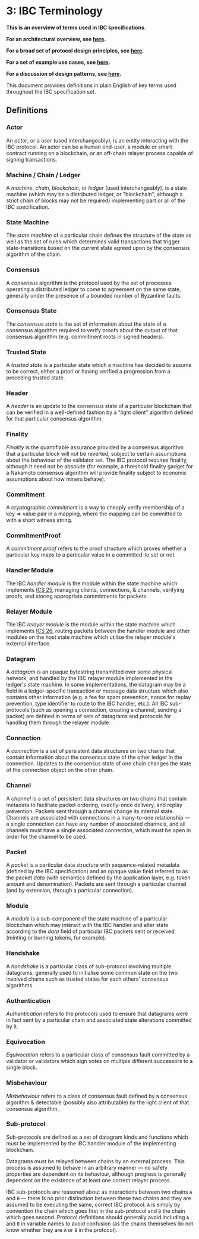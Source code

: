 # 3: IBC Terminology

**This is an overview of terms used in IBC specifications.**

**For an architectural overview, see [here](./1_IBC_ARCHITECTURE.md).**

**For a broad set of protocol design principles, see [here](./2_IBC_DESIGN_PRINCIPLES.md).**

**For a set of example use cases, see [here](./4_IBC_USECASES.md).**

**For a discussion of design patterns, see [here](./5_IBC_DESIGN_PATTERNS.md).**

This document provides definitions in plain English of key terms used throughout the IBC specification set.

## Definitions

### Actor

An *actor*, or a *user* (used interchangeably), is an entity interacting with the IBC protocol. An actor can be a human end-user, a module or smart contract running on a blockchain, or an off-chain relayer process capable of signing transactions.

### Machine / Chain / Ledger

A *machine*, *chain*, *blockchain*, or *ledger* (used interchangeably), is a state machine (which may be a distributed ledger, or "blockchain", although a strict chain of blocks may not be required) implementing part or all of the IBC specification.

### State Machine

The *state machine* of a particular chain defines the structure of the state as well as the set of rules which determines valid transactions that trigger state-transitions based on the current state agreed upon by the consensus algorithm of the chain.

### Consensus

A *consensus* algorithm is the protocol used by the set of processes operating a distributed ledger to come to agreement on the same state, generally under the presence of a bounded number of Byzantine faults.

### Consensus State

The *consensus state* is the set of information about the state of a consensus algorithm required to verify proofs about the output of that consensus algorithm (e.g. commitment roots in signed headers).

### Trusted State

A *trusted state* is a particular state which a machine has decided to assume to be correct, either a priori or having verified a progression from a preceding trusted state.

### Header

A *header* is an update to the consensus state of a particular blockchain that can be verified in a well-defined fashion by a "light client" algorithm defined for that particular consensus algorithm.

### Finality

*Finality* is the quantifiable assurance provided by a consensus algorithm that a particular block will not be reverted, subject to certain assumptions about the behaviour of the validator set. The IBC protocol requires finality, although it need not be absolute (for example, a threshold finality gadget for a Nakamoto consensus algorithm will provide finality subject to economic assumptions about how miners behave).

### Commitment 

A cryptographic *commitment* is a way to cheaply verify membership of a key => value pair in a mapping, where the mapping can be committed to with a short witness string.

### CommitmentProof

A *commitment proof* refers to the proof structure which proves whether a particular key maps to a particular value in a committed-to set or not.

### Handler Module

The IBC *handler module* is the module within the state machine which implements [ICS 25](../spec/ics-025-handler-module), managing clients, connections, & channels, verifying proofs, and storing appropriate commitments for packets.

### Relayer Module

The IBC *relayer module* is the module within the state machine which implements [ICS 26](../spec/ics-026-relayer-module), routing packets between the handler module and other modules on the host state machine which utilise the relayer module's external interface.

### Datagram

A *datagram* is an opaque bytestring transmitted over some physical network, and handled by the IBC relayer module implemented in the ledger's state machine. In some implementations, the datagram may be a field in a ledger-specific transaction or message data structure which also contains other information (e.g. a fee for spam prevention, nonce for replay prevention, type identifier to route to the IBC handler, etc.). All IBC sub-protocols (such as opening a connection, creating a channel, sending a packet) are defined in terms of sets of datagrams and protocols for handling them through the relayer module.

### Connection

A *connection* is a set of persistent data structures on two chains that contain information about the consensus state of the other ledger in the connection. Updates to the consensus state of one chain changes the state of the connection object on the other chain.

### Channel

A *channel* is a set of persistent data structures on two chains that contain metadata to facilitate packet ordering, exactly-once delivery, and replay prevention. Packets sent through a channel change its internal state. Channels are associated with connections in a many-to-one relationship — a single connection can have any number of associated channels, and all channels must have a single associated connection, which must be open in order for the channel to be used.

### Packet

A *packet* is a particular data structure with sequence-related metadata (defined by the IBC specification) and an opaque value field referred to as the packet *data* (with semantics defined by the application layer, e.g. token amount and denomination). Packets are sent through a particular channel (and by extension, through a particular connection).

### Module

A *module* is a sub-component of the state machine of a particular blockchain which may interact with the IBC handler and alter state according to the *data* field of particular IBC packets sent or received (minting or burning tokens, for example).

### Handshake

A *handshake* is a particular class of sub-protocol involving multiple datagrams, generally used to initialise some common state on the two involved chains such as trusted states for each others' consensus algorithms.

### Authentication

*Authentication* refers to the protocols used to ensure that datagrams were in fact sent by a particular chain and associated state alterations committed by it.

### Equivocation

*Equivocation* refers to a particular class of consensus fault committed by a validator or validators which sign votes on multiple different successors to a single block.

### Misbehaviour

*Misbehaviour* refers to a class of consensus fault defined by a consensus algorithm & detectable (possibly also attributable) by the light client of that consensus algorithm.

### Sub-protocol

Sub-protocols are defined as a set of datagram kinds and functions which must be implemented by the IBC handler module of the implementing blockchain.

Datagrams must be relayed between chains by an external process. This process is assumed to behave in an arbitrary manner — no safety properties are dependent on its behaviour, although progress is generally dependent on the existence of at least one correct relayer process.

IBC sub-protocols are reasoned about as interactions between two chains `A` and `B` — there is no prior distinction between these two chains and they are assumed to be executing the same, correct IBC protocol. `A` is simply by convention the chain which goes first in the sub-protocol and `B` the chain which goes second. Protocol definitions should generally avoid including `A` and `B` in variable names to avoid confusion (as the chains themselves do not know whether they are `A` or `B` in the protocol).
